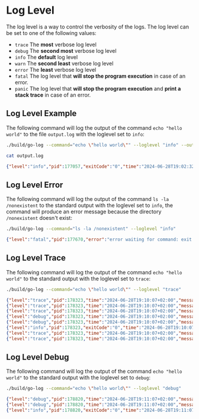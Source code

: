 # Log Level

The log level is a way to control the verbosity of the logs. The log level can be set to one of the following values:

- `trace`   The **most** verbose log level
- `debug`   The **second most** verbose log level
- `info`    The **default** log level
- `warn`    The **second least** verbose log level
- `error`   The **least** verbose log level
- `fatal`   The log level that **will stop the program execution** in case of an error.
- `panic`   The log level that **will stop the program execution** and **print a stack trace** in case of an error.

## Log Level Example

The following command will log the output of the command `echo "hello world"` to the file `output.log` with the loglevel set to `info`:

```bash
./build/go-log --command="echo \"hello world\"" --loglevel "info" --output "output.log"
```

```bash
cat output.log
```

```json
{"level":"info","pid":177057,"exitCode":"0","time":"2024-06-28T19:02:32+02:00","message":"hello world"}
```

## Log Level Error

The following command will log the output of the command `ls -la /nonexistent` to the standard output with the loglevel set to `info`, the command will produce an error message because the directory `/nonexistent` doesn't exist:

```bash
./build/go-log --command="ls -la /nonexistent" --loglevel "info"
```

```json
{"level":"fatal","pid":177670,"error":"error waiting for command: exit status 2","time":"2024-06-28T19:03:20+02:00","message":"an error has occurred"}
```

## Log Level Trace

The following command will log the output of the command `echo "hello world"` to the standard output with the loglevel set to `trace`:

```bash
./build/go-log --command="echo \"hello world\"" --loglevel "trace"
```

```json
{"level":"trace","pid":178323,"time":"2024-06-28T19:10:07+02:00","message":"command: echo \"hello world\""}
{"level":"trace","pid":178323,"time":"2024-06-28T19:10:07+02:00","message":"loglevel: trace"}
{"level":"trace","pid":178323,"time":"2024-06-28T19:10:07+02:00","message":"the program is starting"}
{"level":"debug","pid":178323,"time":"2024-06-28T19:10:07+02:00","message":"starting running the command: echo \"hello world\""}
{"level":"debug","pid":178323,"time":"2024-06-28T19:10:07+02:00","message":"command finished in 895.066µs"}
{"level":"info","pid":178323,"exitCode":"0","time":"2024-06-28T19:10:07+02:00","message":"hello world"}
{"level":"trace","pid":178323,"time":"2024-06-28T19:10:07+02:00","message":"the command has finished"}
{"level":"trace","pid":178323,"time":"2024-06-28T19:10:07+02:00","message":"the program is ending"}
```

## Log Level Debug

The following command will log the output of the command `echo "hello world"` to the standard output with the loglevel set to `debug`:

```bash
./build/go-log --command="echo \"hello world\"" --loglevel "debug"
```

```json
{"level":"debug","pid":178820,"time":"2024-06-28T19:11:07+02:00","message":"starting running the command: echo \"hello world\""}
{"level":"debug","pid":178820,"time":"2024-06-28T19:11:07+02:00","message":"command finished in 2.959931ms"}
{"level":"info","pid":178820,"exitCode":"0","time":"2024-06-28T19:11:07+02:00","message":"hello world"}
```
